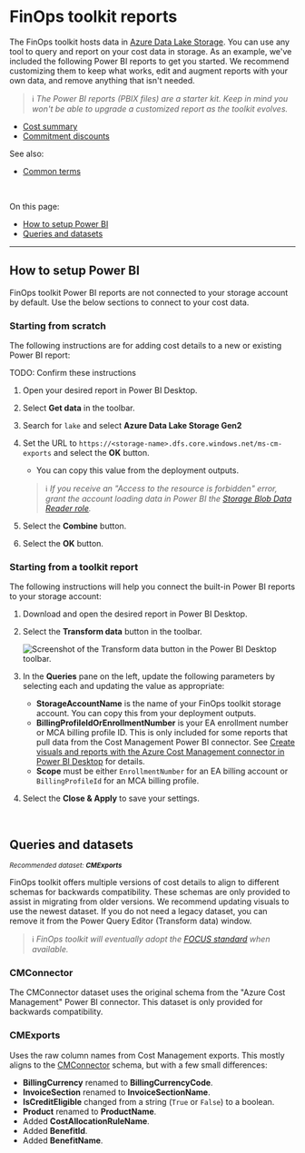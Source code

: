# FinOps toolkit reports

The FinOps toolkit hosts data in [Azure Data Lake Storage](https://learn.microsoft.com/azure/storage/blobs/data-lake-storage-introduction). You can use any tool to query and report on your cost data in storage. As an example, we've included the following Power BI reports to get you started. We recommend customizing them to keep what works, edit and augment reports with your own data, and remove anything that isn't needed.

> ℹ️ _The Power BI reports (PBIX files) are a starter kit. Keep in mind you won't be able to upgrade a customized report as the toolkit evolves._

- [Cost summary](./cost-summary.md)
- [Commitment discounts](./commitment-discounts.md)

See also:

- [Common terms](./terms.md)

<br>

On this page:

- [How to setup Power BI](#how-to-setup-power-bi)
- [Queries and datasets](#queries-and-datasets)

---

## How to setup Power BI

FinOps toolkit Power BI reports are not connected to your storage account by default. Use the below sections to connect to your cost data.

### Starting from scratch

The following instructions are for adding cost details to a new or existing Power BI report:

TODO: Confirm these instructions

1. Open your desired report in Power BI Desktop.
2. Select **Get data** in the toolbar.
3. Search for `lake` and select **Azure Data Lake Storage Gen2**
4. Set the URL to `https://<storage-name>.dfs.core.windows.net/ms-cm-exports` and select the **OK** button.

   - You can copy this value from the deployment outputs.

   > ℹ️ _If you receive an "Access to the resource is forbidden" error, grant the account loading data in Power BI the [Storage Blob Data Reader role](https://learn.microsoft.com/azure/role-based-access-control/built-in-roles#storage-blob-data-reader)._

5. Select the **Combine** button.
6. Select the **OK** button.

### Starting from a toolkit report

The following instructions will help you connect the built-in Power BI reports to your storage account:

1. Download and open the desired report in Power BI Desktop.
2. Select the **Transform data** button in the toolbar.

   ![Screenshot of the Transform data button in the Power BI Desktop toolbar.](https://user-images.githubusercontent.com/399533/216573265-fa76828f-c9a2-497d-ae1e-19b55fef412c.png)

3. In the **Queries** pane on the left, update the following parameters by selecting each and updating the value as appropriate:

   - **StorageAccountName** is the name of your FinOps toolkit storage account. You can copy this from your deployment outputs.
   - **BillingProfileIdOrEnrollmentNumber** is your EA enrollment number or MCA billing profile ID. This is only included for some reports that pull data from the Cost Management Power BI connector. See [Create visuals and reports with the Azure Cost Management connector in Power BI Desktop](https://learn.microsoft.com/power-bi/connect-data/desktop-connect-azure-cost-management) for details.
   - **Scope** must be either `EnrollmentNumber` for an EA billing account or `BillingProfileId` for an MCA billing profile.

4. Select the **Close & Apply** to save your settings.

<br>

## Queries and datasets

_<sup>Recommended dataset: **CMExports**</sup>_

FinOps toolkit offers multiple versions of cost details to align to different schemas for backwards compatibility. These schemas are only provided to assist in migrating from older versions. We recommend updating visuals to use the newest dataset. If you do not need a legacy dataset, you can remove it from the Power Query Editor (Transform data) window.

> ℹ️ _FinOps toolkit will eventually adopt the [FOCUS standard](https://aka.ms/finops/focus) when available._

### CMConnector

The CMConnector dataset uses the original schema from the "Azure Cost Management" Power BI connector. This dataset is only provided for backwards compatibility.

### CMExports

Uses the raw column names from Cost Management exports. This mostly aligns to the [CMConnector](#cmconnector) schema, but with a few small differences:

- **BillingCurrency** renamed to **BillingCurrencyCode**.
- **InvoiceSection** renamed to **InvoiceSectionName**.
- **IsCreditEligible** changed from a string (`True` or `False`) to a boolean.
- **Product** renamed to **ProductName**.
- Added **CostAllocationRuleName**.
- Added **BenefitId**.
- Added **BenefitName**.
